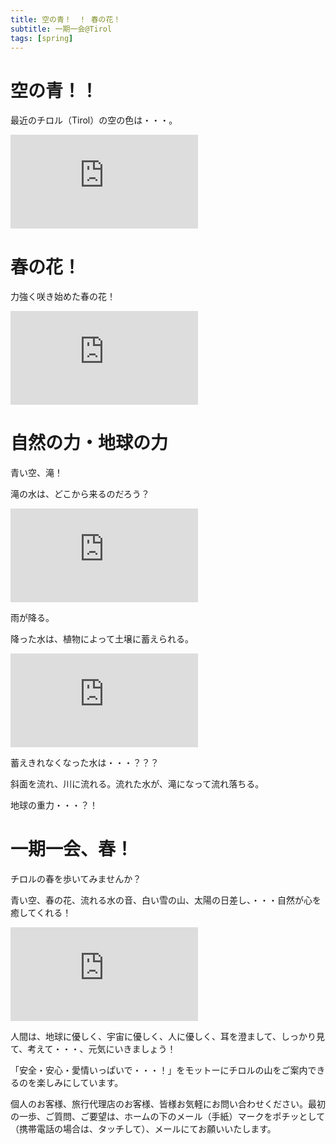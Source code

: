 ```yaml
---
title: 空の青！　！ 春の花！
subtitle: 一期一会@Tirol
tags: [spring]
---
```


# 空の青！！

最近のチロル（Tirol）の空の色は・・・。

![20250318gemse-blauhimmel](https://piwigo.schickl.de/i.php?/upload/2025/03/22/20250322073740-cccde109-me.jpg)


# 春の花！

力強く咲き始めた春の花！

![20250321leberbluetten](https://piwigo.schickl.de/i.php?/upload/2025/03/22/20250322074754-25d17980-me.jpg)


# 自然の力・地球の力

青い空、滝！

滝の水は、どこから来るのだろう？

![20250319halltal-wasserfall](https://piwigo.schickl.de/i.php?/upload/2025/03/22/20250322073939-c54c682f-me.jpg)

雨が降る。

降った水は、植物によって土壌に蓄えられる。

![20250319fluelings-krokus](https://piwigo.schickl.de/i.php?/upload/2025/03/22/20250322074056-969a02b6-me.jpg)


蓄えきれなくなった水は・・・？？？

斜面を流れ、川に流れる。流れた水が、滝になって流れ落ちる。

地球の重力・・・？！


# 一期一会、春！

チロルの春を歩いてみませんか？

青い空、春の花、流れる水の音、白い雪の山、太陽の日差し、・・・自然が心を癒してくれる！

![20250320giessenbach](https://piwigo.schickl.de/i.php?/upload/2025/03/22/20250322074200-88dac081-me.jpg)

人間は、地球に優しく、宇宙に優しく、人に優しく、耳を澄まして、しっかり見て、考えて・・・、元気にいきましょう！

「安全・安心・愛情いっぱいで・・・！」をモットーにチロルの山をご案内できるのを楽しみにしています。

個人のお客様、旅行代理店のお客様、皆様お気軽にお問い合わせください。最初の一歩、ご質問、ご要望は、ホームの下のメール（手紙）マークをポチッとして（携帯電話の場合は、タッチして）、メールにてお願いいたします。






